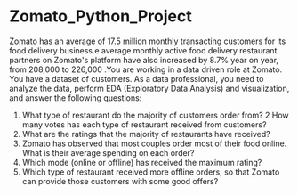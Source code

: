 # Zomato_Python_Project

Zomato has an average of 17.5 million monthly
transacting customers for its food delivery business.e
average monthly active food delivery restaurant
partners on Zomato's platform have also increased by
8.7% year on year, from 208,000 to 226,000 .You are
working in a data driven role at Zomato. You have a
dataset of customers. As a data professional, you
need to analyze the data, perform EDA (Exploratory
Data Analysis) and visualization, and answer the
following questions:

1) What type of restaurant do the majority of customers order from?
2  How many votes has each type of restaurant received from customers?
3) What are the ratings that the majority of restaurants have received?
4) Zomato has observed that most couples order most of their food online. What is their average spending on each order?
5) Which mode (online or offline) has received the maximum rating?
6) Which type of restaurant received more offline orders, so that Zomato can provide those customers with some good offers?
